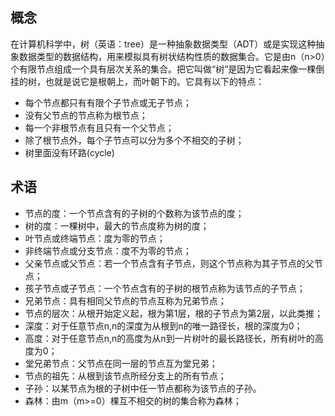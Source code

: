 ## 概念

在计算机科学中，树（英语：tree）是一种抽象数据类型（ADT）或是实现这种抽象数据类型的数据结构，用来模拟具有树状结构性质的数据集合。它是由n（n>0）个有限节点组成一个具有层次关系的集合。把它叫做“树”是因为它看起来像一棵倒挂的树，也就是说它是根朝上，而叶朝下的。它具有以下的特点：

- 每个节点都只有有限个子节点或无子节点；
- 没有父节点的节点称为根节点；
- 每一个非根节点有且只有一个父节点；
- 除了根节点外，每个子节点可以分为多个不相交的子树；
- 树里面没有环路(cycle)

## 术语
- 节点的度：一个节点含有的子树的个数称为该节点的度；  
- 树的度：一棵树中，最大的节点度称为树的度；
- 叶节点或终端节点：度为零的节点；
- 非终端节点或分支节点：度不为零的节点；
- 父亲节点或父节点：若一个节点含有子节点，则这个节点称为其子节点的父节点；
- 孩子节点或子节点：一个节点含有的子树的根节点称为该节点的子节点；
- 兄弟节点：具有相同父节点的节点互称为兄弟节点；
- 节点的层次：从根开始定义起，根为第1层，根的子节点为第2层，以此类推；
- 深度：对于任意节点n,n的深度为从根到n的唯一路径长，根的深度为0；
- 高度：对于任意节点n,n的高度为从n到一片树叶的最长路径长，所有树叶的高度为0；
- 堂兄弟节点：父节点在同一层的节点互为堂兄弟；
- 节点的祖先：从根到该节点所经分支上的所有节点；
- 子孙：以某节点为根的子树中任一节点都称为该节点的子孙。
- 森林：由m（m>=0）棵互不相交的树的集合称为森林；


<!-- <img src="/img/stack.png" width = "60%" height = "60%" align=center /> -->